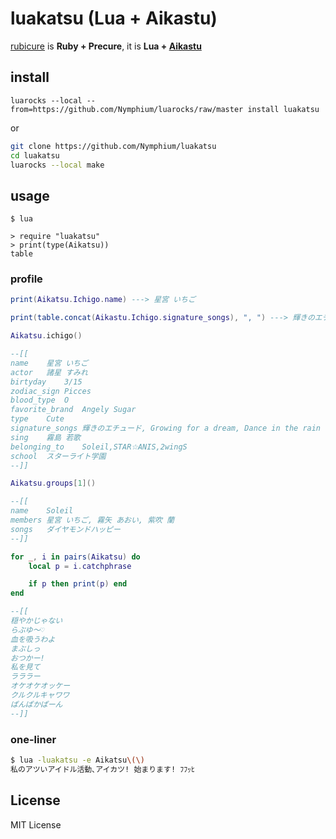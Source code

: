 # luakatsu (Lua + Aikastu)
[rubicure](https://github.com/sue445/rubicure) is **Ruby + Precure**, it is **Lua + [Aikastu](http://aikatsu.wikia.com/wiki/Aikatsu_Wiki)**

## install
`luarocks --local --from=https://github.com/Nymphium/luarocks/raw/master install luakatsu`

or

```sh
git clone https://github.com/Nymphium/luakatsu
cd luakatsu
luarocks --local make
```


## usage
```
$ lua

> require "luakatsu"
> print(type(Aikatsu))
table
```

### profile

```lua
print(Aikatsu.Ichigo.name) ---> 星宮 いちご

print(table.concat(Aikastu.Ichigo.signature_songs), ", ") ---> 輝きのエチュード, Growing for a dream, Dance in the rain

Aikatsu.ichigo()

--[[
name	星宮 いちご
actor	諸星 すみれ
birtyday	3/15
zodiac_sign	Picces
blood_type	O
favorite_brand	Angely Sugar
type	Cute
signature_songs	輝きのエチュード, Growing for a dream, Dance in the rain
sing	霧島 若歌
belonging_to	Soleil,STAR☆ANIS,2wingS
school	スターライト学園
--]]

Aikatsu.groups[1]()

--[[
name	Soleil
members	星宮 いちご, 霧矢 あおい, 紫吹 蘭
songs	ダイヤモンドハッピー
--]]

for _, i in pairs(Aikatsu) do
	local p = i.catchphrase

	if p then print(p) end
end

--[[
穏やかじゃない
らぶゆ〜♡ 
血を吸うわよ
まぶしっ
おつかー!
私を見て
ラララー
オケオケオッケー
クルクルキャワワ
ぱんぱかぱーん
--]]
```


### one-liner
```sh
$ lua -luakatsu -e Aikatsu\(\)
私のアツいアイドル活動､アイカツ! 始まります! ﾌﾌｯﾋ
```


## License
MIT License

